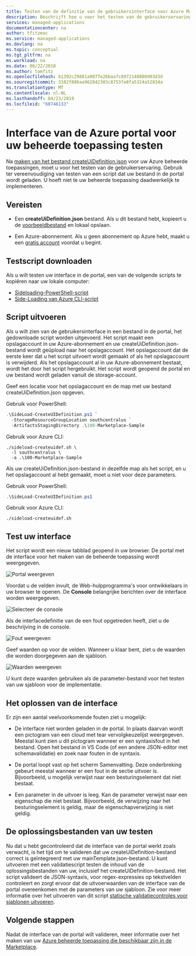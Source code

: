```yaml
---
title: Testen van de definitie van de gebruikersinterface voor Azure Managed Applications | Microsoft Docs
description: Beschrijft hoe u voor het testen van de gebruikerservaring voor het maken van uw Azure beheerde toepassingen via de portal.
services: managed-applications
documentationcenter: na
author: tfitzmac
ms.service: managed-applications
ms.devlang: na
ms.topic: conceptual
ms.tgt_pltfrm: na
ms.workload: na
ms.date: 08/22/2018
ms.author: tomfitz
ms.openlocfilehash: b1392c29881a9077e26baafc8972148800d03d3d
ms.sourcegitcommit: 3102f886aa962842303c8753fe8fa5324a52834a
ms.translationtype: MT
ms.contentlocale: nl-NL
ms.lasthandoff: 04/23/2019
ms.locfileid: "60746133"
---
```

# <a name="test-azure-portal-interface-for-your-managed-application"></a>Interface van de Azure portal voor uw beheerde toepassing testen
Na [maken van het bestand createUiDefinition.json](create-uidefinition-overview.md) voor uw Azure beheerde toepassingen, moet u voor het testen van de gebruikerservaring. Gebruik ter vereenvoudiging van testen van een script dat uw bestand in de portal wordt geladen. U hoeft niet te uw beheerde toepassing daadwerkelijk te implementeren.

## <a name="prerequisites"></a>Vereisten

* Een **createUiDefinition.json** bestand. Als u dit bestand hebt, kopieert u de [voorbeeldbestand](https://github.com/Azure/azure-quickstart-templates/blob/master/100-marketplace-sample/createUiDefinition.json) en lokaal opslaan.

* Een Azure-abonnement. Als u geen abonnement op Azure hebt, maakt u een [gratis account](https://azure.microsoft.com/free/) voordat u begint.

## <a name="download-test-script"></a>Testscript downloaden

Als u wilt testen uw interface in de portal, een van de volgende scripts te kopiëren naar uw lokale computer:

* [Sideloading-PowerShell-script](https://github.com/Azure/azure-quickstart-templates/blob/master/SideLoad-CreateUIDefinition.ps1)
* [Side-Loading van Azure CLI-script](https://github.com/Azure/azure-quickstart-templates/blob/master/sideload-createuidef.sh)

## <a name="run-script"></a>Script uitvoeren

Als u wilt zien van de gebruikersinterface in een bestand in de portal, het gedownloade script worden uitgevoerd. Het script maakt een opslagaccount in uw Azure-abonnement en uw createUiDefinition.json-bestand wordt geüpload naar het opslagaccount. Het opslagaccount dat de eerste keer dat u het script uitvoert wordt gemaakt of als het opslagaccount is verwijderd. Als het opslagaccount al in uw Azure-abonnement bestaat, wordt het door het script hergebruikt. Het script wordt geopend de portal en uw bestand wordt geladen vanuit de storage-account.

Geef een locatie voor het opslagaccount en de map met uw bestand createUiDefinition.json opgeven.

Gebruik voor PowerShell:

```powershell
.\SideLoad-CreateUIDefinition.ps1 `
  -StorageResourceGroupLocation southcentralus `
  -ArtifactsStagingDirectory .\100-Marketplace-Sample
```

Gebruik voor Azure CLI:

```azurecli
./sideload-createuidef.sh \
  -l southcentralus \
  -a .\100-Marketplace-Sample
```

Als uw createUiDefinition.json-bestand in dezelfde map als het script, en u het opslagaccount al hebt gemaakt, moet u niet voor deze parameters.

Gebruik voor PowerShell:

```powershell
.\SideLoad-CreateUIDefinition.ps1
```

Gebruik voor Azure CLI:

```azurecli
./sideload-createuidef.sh
```

## <a name="test-your-interface"></a>Test uw interface

Het script wordt een nieuw tabblad geopend in uw browser. De portal met de interface voor het maken van de beheerde toepassing wordt weergegeven.

![Portal weergeven](./media/test-createuidefinition/view-portal.png)

Voordat u de velden invult, de Web-hulpprogramma's voor ontwikkelaars in uw browser te openen. De **Console** belangrijke berichten over de interface worden weergegeven.

![Selecteer de console](./media/test-createuidefinition/select-console.png)

Als de interfacedefinitie van de een fout opgetreden heeft, ziet u de beschrijving in de console.

![Fout weergeven](./media/test-createuidefinition/show-error.png)

Geef waarden op voor de velden. Wanneer u klaar bent, ziet u de waarden die worden doorgegeven aan de sjabloon.

![Waarden weergeven](./media/test-createuidefinition/show-json.png)

U kunt deze waarden gebruiken als de parameter-bestand voor het testen van uw sjabloon voor de implementatie.

## <a name="troubleshooting-the-interface"></a>Het oplossen van de interface

Er zijn een aantal veelvoorkomende fouten ziet u mogelijk:

* De interface niet worden geladen in de portal. In plaats daarvan wordt een pictogram van een cloud met tear vervolgkeuzelijst weergegeven. Meestal kunt zien u dit pictogram wanneer er een syntaxisfout in het bestand. Open het bestand in VS Code (of een andere JSON-editor met schemavalidatie) en zoek naar fouten in de syntaxis.

* De portal loopt vast op het scherm Samenvatting. Deze onderbreking gebeurt meestal wanneer er een fout in de sectie uitvoer is. Bijvoorbeeld, u mogelijk verwijst naar een besturingselement dat niet bestaat.

* Een parameter in de uitvoer is leeg. Kan de parameter verwijst naar een eigenschap die niet bestaat. Bijvoorbeeld, de verwijzing naar het besturingselement is geldig, maar de eigenschapverwijzing is niet geldig.

## <a name="test-your-solution-files"></a>De oplossingsbestanden van uw testen

Nu dat u hebt gecontroleerd dat de interface van de portal werkt zoals verwacht, is het tijd om te valideren dat uw createUiDefinition-bestand correct is geïntegreerd met uw mainTemplate.json-bestand. U kunt uitvoeren met een validatiescript testen de inhoud van de oplossingsbestanden van uw, inclusief het createUiDefinition-bestand. Het script valideert de JSON-syntaxis, voor regex-expressies op tekstvelden controleert en zorgt ervoor dat de uitvoerwaarden van de interface van de portal overeenkomen met de parameters van uw sjabloon. Zie voor meer informatie over het uitvoeren van dit script [statische validatiecontroles voor sjablonen uitvoeren](https://github.com/Azure/azure-quickstart-templates/tree/master/test/template-validation-tests).

## <a name="next-steps"></a>Volgende stappen

Nadat de interface van de portal wilt valideren, meer informatie over het maken van uw [Azure beheerde toepassing die beschikbaar zijn in de Marketplace](publish-marketplace-app.md).
